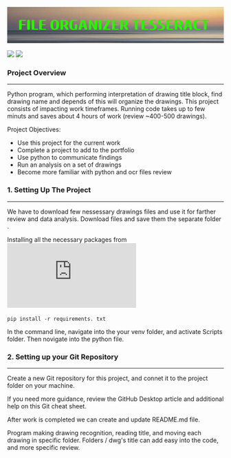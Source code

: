 ![](https://github.com/Kate-Pol/Drawings_organizer_OCR-Project/blob/main/png%20files/FILE_ORGANIZER_TESSERACT.png)

![](https://img.shields.io/github/languages/top/Kate-Pol/Drawings_organizer_OCR-Project?color=blue&logo=GitHub&logoColor=blue) ![](https://img.shields.io/github/contributors/Kate-Pol/Drawings_organizer_OCR-Project?color=green&logo=GitHub&logoColor=green)

### Project Overview
---
Python program, which performing interpretation of drawing title block, find drawing name and depends of this will organize the drawings. This project consists of impacting work timeframes. Running code takes up to few minuts and saves about 4 hours of work (review ~400-500 drawings). 

Project Objectives:
- Use this project for the current work
- Complete a project to add to the portfolio
- Use python to communicate findings
- Run an analysis on a set of drawings
- Become more familiar with python and ocr files review
  
### 1. Setting Up The Project
---
We have to download few nessessary drawings files and use it for farther review and data analysis. Download files and save them the separate folder <dwg>.

Installing all the necessary packages from ![requirements file](https://github.com/Kate-Pol/Drawings_organizer_OCR-Project/blob/main/requirements.txt)

```
pip install -r requirements. txt 
```
In the command line, navigate into the your venv folder, and activate Scripts folder. Then novigate into the python file. 

### 2. Setting up your Git Repository
---
Create a new Git repository for this project, and connet it to the project folder on your machine.

If you need more guidance, review the GitHub Desktop article and additional help on this Git cheat sheet.

After work is completed we can create and update README.md file.







Program making drawing recognition, reading title, and moving each drawing in specific folder. Folders / dwg's title can add easy into the code, and more specific review.


